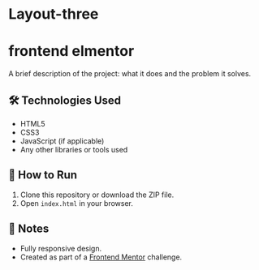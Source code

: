# Layout-three
# frontend elmentor

A brief description of the project: what it does and the problem it solves.


## 🛠️ Technologies Used
- HTML5  
- CSS3  
- JavaScript (if applicable)  
- Any other libraries or tools used  

## 🚀 How to Run
1. Clone this repository or download the ZIP file.
2. Open `index.html` in your browser.

## 📌 Notes
- Fully responsive design.
- Created as part of a [Frontend Mentor](https://www.frontendmentor.io/) challenge.
